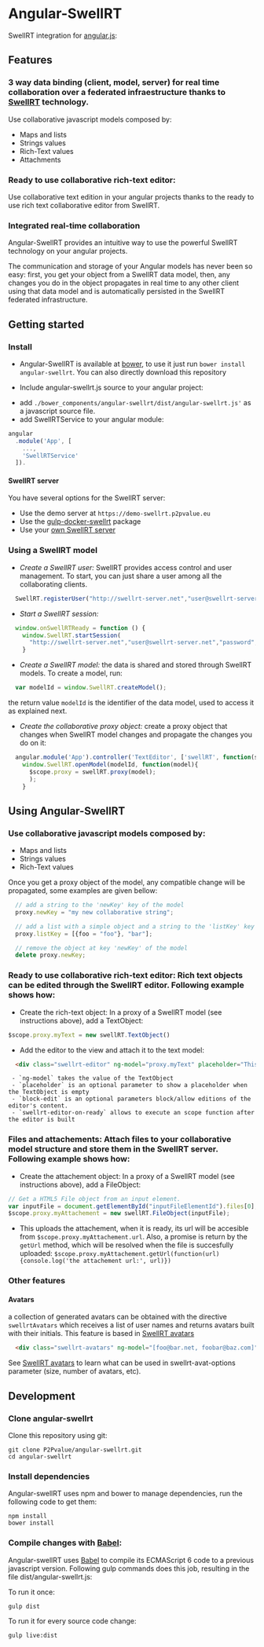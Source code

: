 # Angular-SwellRT
SwellRT integration for [angular.js](https://angularjs.org):

## Features
### 3 way data binding (client, model, server) for real time collaboration over a federated infraestructure thanks to [SwellRT](https://github.com/P2Pvalue/SwellRT) technology.
Use collaborative javascript models composed by:
  * Maps and lists
  * Strings values
  * Rich\-Text values
  * Attachments

### Ready to use collaborative rich-text editor:
Use collaborative text edition in your angular projects thanks to the ready to use rich text collaborative editor from SwellRT.

### Integrated real-time collaboration
Angular-SwellRT provides an intuitive way to use the powerful SwellRT technology on your angular projects.

The communication and storage of your Angular models has never been so easy: first, you get your object from a SwellRT data model, then, any changes you do in the object propagates in real time to any other client using that data model and is automatically persisted in the SwellRT federated infrastructure.


## Getting started

### Install

* Angular-SwellRT is available at [bower](http://bower.io), to use it just run
```bower install angular-swellrt```. You can also directly download this repository

* Include angular-swellrt.js source to your angular project:
 - add `./bower_components/angular-swellrt/dist/angular-swellrt.js'` as a javascript source file.
 - add SwellRTService to your angular module:
``` javascript
angular
  .module('App', [
    ...,
    'SwellRTService'
  ]).
```

#### SwellRT server

You have several options for the SwellRT server:

* Use the demo server at `https://demo-swellrt.p2pvalue.eu`
* Use the [gulp-docker-swellrt](https://github.com/P2Pvalue/gulp-docker-swellrt) package
* Use your [own SwellRT server](https://github.com/P2Pvalue/swellrt#setting-up-a-swellrt-server-javascript-api-provider)


### Using a SwellRT model

 * *Create a SwellRT user:* SwellRT provides access control and user management. To start, you can just share a user among all the collaborating clients.
``` javascript
  SwellRT.registerUser("http://swellrt-server.net","user@swellrt-server.net","password", successCallback, errorCallback);
```
 * *Start a SwellRT session:*
``` javascript
  window.onSwellRTReady = function () {
    window.SwellRT.startSession(
      "http://swellrt-server.net","user@swellrt-server.net","password", successCallback, errorCallback)
    }
```

 * *Create a SwellRT model:* the data is shared and stored through SwellRT models. To create a model, run:
``` javascript
  var modelId = window.SwellRT.createModel();
```
   the return value `modelId` is the identifier of the data model, used to access it as explained next.

 * *Create the collaborative proxy object:*  create a proxy object that changes when SwellRT model changes and propagate the changes you do on it:

``` javascript
  angular.module('App').controller('TextEditor', ['swellRT', function(swellRT) {
    window.SwellRT.openModel(modelId, function(model){
      $scope.proxy = swellRT.proxy(model);
      );
    }
```

## Using Angular-SwellRT

### Use collaborative javascript models composed by:
  * Maps and lists
  * Strings values
  * Rich\-Text values


Once you get a proxy object of the model, any compatible change will be propagated, some examples are given bellow:

``` javascript
  // add a string to the 'newKey' key of the model
  proxy.newKey = "my new collaborative string";
```
``` javascript
  // add a list with a simple object and a string to the 'listKey' key of the model
  proxy.listKey = [{foo = "foo"}, "bar"];
```
``` javascript
  // remove the object at key 'newKey' of the model
  delete proxy.newKey;
```

### Ready to use collaborative rich-text editor: Rich text objects can be edited through the SwellRT editor. Following example shows how:
  - Create the rich-text object: In a proxy of a SwellRT model (see instructions above), add a TextObject:
  ``` javascript
  $scope.proxy.myText = new swellRT.TextObject()
  ```

  - Add the editor to the view and attach it to the text model:

  ``` html
    <div class="swellrt-editor" ng-model="proxy.myText" placeholder="This is a SwellRT collaborative editor! write here in collaboration with others" block-edit="false" swellrt-editor-on-ready="callback()"></div>
  ```
     - `ng-model` takes the value of the TextObject
     - `placeholder` is an optional parameter to show a placeholder when the TextObject is empty
     - `block-edit` is an optional parameters block/allow editions of the editor's content.
     - `swellrt-editor-on-ready` allows to execute an scope function after the editor is built

### Files and attachements: Attach files to your collaborative model structure and store them in the SwellRT server. Following example shows how:
  - Create the attachement object: In a proxy of a SwellRT model (see instructions above), add a FileObject:

  ```javascript
  // Get a HTML5 File object from an input element.
  var inputFile = document.getElementById("inputFileElementId").files[0];
  $scope.proxy.myAttachement = new swellRT.FileObject(inputFile);
  ```
  - This uploads the attachement, when it is ready, its url will be accesible from `$scope.proxy.myAttachement.url`. Also, a promise is return by the `getUrl` method, which will be resolved when the file is succesfully uploaded: `$scope.proxy.myAttachement.getUrl(function(url){console.log('the attachement url:', url)})`


### Other features

#### Avatars

  a collection of generated avatars can be obtained with the directive ```swellrtAvatars``` which receives a list of user names and returns avatars built with their initials. This feature is based in [SwellRT avatars](https://github.com/P2Pvalue/swellrt/wiki/Extras#avatars)
  ``` html
    <div class="swellrt-avatars" ng-model="[foo@bar.net, foobar@baz.com]" swellrt-avatar-options = "{numberOfAvatars : 3}"></div>
  ```

See [SwellRT avatars](https://github.com/P2Pvalue/swellrt/wiki/Extras#avatars) to learn what can be used in swellrt-avat-options parameter (size, number of avatars, etc).

## Development

### Clone angular-swellrt

Clone this repository using git:

```
git clone P2Pvalue/angular-swellrt.git
cd angular-swellrt
```

### Install dependencies

Angular-swellRT uses npm and bower to manage dependencies, run the following code to get them:

```
npm install
bower install
```

### Compile changes with [Babel](https://babeljs.io/):

Angular-swellRT uses [Babel](https://babeljs.io/) to compile its ECMAScript 6 code to a previous javascript version. Following gulp commands does this job, resulting in the file dist/angular-swellrt.js:

To run it once:
```
gulp dist
```

To run it for every source code change:
```
gulp live:dist
```

